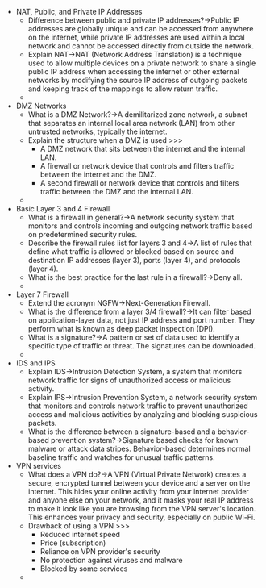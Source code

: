 - NAT, Public, and Private IP Addresses
    - Difference between public and private IP addresses?→Public IP addresses are globally unique and can be accessed from anywhere on the internet, while private IP addresses are used within a local network and cannot be accessed directly from outside the network.
    - Explain NAT→NAT (Network Address Translation) is a technique used to allow multiple devices on a private network to share a single public IP address when accessing the internet or other external networks by modifying the source IP address of outgoing packets and keeping track of the mappings to allow return traffic.
    - 
- DMZ Networks
    - What is a DMZ Network?→A demilitarized zone network, a subnet that separates an internal local area network (LAN) from other untrusted networks, typically the internet. 
    - Explain the structure when a DMZ is used >>>
        - A DMZ network that sits between the internet and the internal LAN. 
        - A firewall or network device that controls and filters traffic between the internet and the DMZ. 
        - A second firewall or network device that controls and filters traffic between the DMZ and the internal LAN.
    - 
- Basic Layer 3 and 4 Firewall
    - What is a firewall in general?→A network security system that monitors and controls incoming and outgoing network traffic based on predetermined security rules.
    - Describe the firewall rules list for layers 3 and 4→A list of rules that define what traffic is allowed or blocked based on source and destination IP addresses (layer 3), ports (layer 4), and protocols (layer 4).
    - What is the best practice for the last rule in a firewall?→Deny all.
    - 
- Layer 7 Firewall
    - Extend the acronym NGFW→Next-Generation Firewall.
    - What is the difference from a layer 3/4 firewall?→It can filter based on application-layer data, not just IP address and port number. They perform what is known as deep packet inspection (DPI).
    - What is a signature?→A pattern or set of data used to identify a specific type of traffic or threat. The signatures can be downloaded.
    - 
- IDS and IPS
    - Explain IDS→Intrusion Detection System, a system that monitors network traffic for signs of unauthorized access or malicious activity. 
    - Explain IPS→Intrusion Prevention System, a network security system that monitors and controls network traffic to prevent unauthorized access and malicious activities by analyzing and blocking suspicious packets.
    - What is the difference between a signature-based and a behavior-based prevention system?→Signature based checks for known malware or attack data stripes. Behavior-based determines normal baseline traffic and watches for unusual traffic patterns.
- VPN services
    - What does a VPN do?→A VPN (Virtual Private Network) creates a secure, encrypted tunnel between your device and a server on the internet. This hides your online activity from your internet provider and anyone else on your network, and it masks your real IP address to make it look like you are browsing from the VPN server's location. This enhances your privacy and security, especially on public Wi-Fi.
    - Drawback of using a VPN >>>
        - Reduced internet speed
        - Price (subscription)
        - Reliance on VPN provider's security
        - No protection against viruses and malware
        - Blocked by some services
    - 
